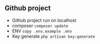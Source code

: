 ## Github project 
- Github project run on localhost
- composer `composer update`
- ENV `copy .env.example .env`
- Key generate `php artisan key:generate`

